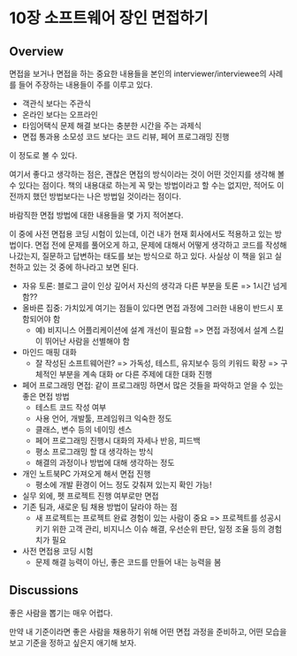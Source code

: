 # 10장 소프트웨어 장인 면접하기

## Overview

면접을 보거나 면접을 하는 중요한 내용들을 본인의 interviewer/interviewee의 사례를 들어 주장하는 내용들이 주를 이루고 있다.

- 객관식 보다는 주관식
- 온라인 보다는 오프라인
- 타임어택식 문제 해결 보다는 충분한 시간을 주는 과제식
- 면접 통과용 소모성 코드 보다는 코드 리뷰, 페어 프로그래밍 진행

이 정도로 볼 수 있다.

여기서 좋다고 생각하는 점은, 괜찮은 면접의 방식이라는 것이 어떤 것인지를 생각해 볼 수 있다는 점이다. 책의 내용대로 하는게 꼭 맞는 방법이라고 할 수는 없지만, 적어도 이전까지 했던 방법보다는 나은 방법일 것이라는 점이다.

바람직한 면접 방법에 대한 내용들을 몇 가지 적어본다.

이 중에 사전 면접용 코딩 시험이 있는데, 이건 내가 현재 회사에서도 적용하고 있는 방법이다. 면접 전에 문제를 풀어오게 하고, 문제에 대해서 어떻게 생각하고 코드를 작성해 나갔는지, 질문하고 답변하는 태도를 보는 방식으로 하고 있다. 사실상 이 책을 읽고 실천하고 있는 것 중에 하나라고 보면 된다.

- 자유 토론: 블로그 글이 인상 깊어서 자신의 생각과 다른 부분을 토론 => 1시간 넘게 함??
- 올바른 집중: 가치있게 여기는 점들이 있다면 면접 과정에 그러한 내용이 반드시 포함되어야 함
  - 예) 비지니스 어플리케이션에 설계 개선이 필요함 => 면접 과정에서 설계 스킬이 뛰어난 사람을 선별해야 함
- 마인드 매핑 대화
  - 잘 작성된 소프트웨어란? => 가독성, 테스트, 유지보수 등의 키워드 확장 => 구체적인 부분을 계속 대화 or 다른 주제에 대한 대화 진행
- 페어 프로그래밍 면접: 같이 프로그래밍 하면서 많은 것들을 파악하고 얻을 수 있는 좋은 면접 방법
  - 테스트 코드 작성 여부
  - 사용 언어, 개발툴, 프레임워크 익숙한 정도
  - 클래스, 변수 등의 네이밍 센스
  - 페어 프로그래밍 진행시 대화의 자세나 반응, 피드백
  - 평소 프로그래밍 할 대 생각하는 방식
  - 해결의 과정이나 방법에 대해 생각하는 정도
- 개인 노트북PC 가져오게 해서 면접 진행
  - 평소에 개발 환경이 어느 정도 갖춰져 있는지 확인 가능!
- 실무 외에, 펫 프로젝트 진행 여부로만 면접
- 기존 팀과, 새로운 팀 채용 방법이 달라야 하는 점
  - 새 프로젝트는 프로젝트 완료 경험이 있는 사람이 중요 => 프로젝트를 성공시키기 위한 고객 관리, 비지니스 이슈 해결, 우선순위 판단, 일정 조율 등의 경험치가 필요
- 사전 면접용 코딩 시험
  - 문제 해결 능력이 아닌, 좋은 코드를 만들어 내는 능력을 봄

## Discussions

좋은 사람을 뽑기는 매우 어렵다.

만약 내 기준이라면 좋은 사람을 채용하기 위해 어떤 면접 과정을 준비하고, 어떤 모습을 보고 기준을 정하고 싶은지 애기해 보자.